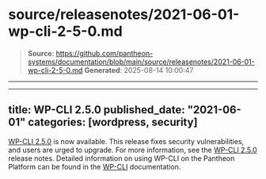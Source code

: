 # source/releasenotes/2021-06-01-wp-cli-2-5-0.md

> **Source**: https://github.com/pantheon-systems/documentation/blob/main/source/releasenotes/2021-06-01-wp-cli-2-5-0.md
> **Generated**: 2025-08-14 10:00:47

---

---
title: WP-CLI 2.5.0
published_date: "2021-06-01"
categories: [wordpress, security]
---
[WP-CLI 2.5.0](https://make.wordpress.org/cli/2021/05/19/wp-cli-v2-5-0-release-notes/) is now available. This release fixes security vulnerabilities, and users are urged to upgrade. For more information, see the [WP-CLI 2.5.0](https://make.wordpress.org/cli/2021/05/19/wp-cli-v2-5-0-release-notes/) release notes. Detailed information on using WP-CLI on the Pantheon Platform can be found in the [WP-CLI](/guides/wp-cli) documentation.

